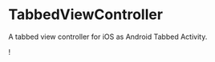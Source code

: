 # TabbedViewController

A tabbed view controller for iOS as Android Tabbed Activity.

! [](./Sources/Images/tabbedview.gif)



